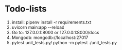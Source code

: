 # Todo-lists

1. install: pipenv install -r requirements.txt
2. uvicorn main:app --reload
3. Go to: 127.0.0.1:8000 or 127.0.0.1:8000/docs
4. Mongodb: mongodb://localhost:27017
5. pytest unit_tests.py/ python -m pytest ./unit_tests.py
